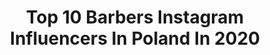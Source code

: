 ---
title: Top 10 Barbers Instagram Influencers In Poland In 2020
description: >-
  Find top barbers Instagram influencers in Poland in 2020. Most popular hashtags: #style #poland #zosta #polska.
platform: Instagram
profiles:
  - username: "den_cutting"
    fullname: >-
      • 𝙈𝙧. 𝘾𝙪𝙩𝙩𝙞𝙣𝙜  •
    location: "Poland"
    followers: 84137
    engagement: 565
    commentsToLikes: 0.005359
    id: ck134f5o8w5ex0i194ryi1y8x
    verified: false
    hashtags: "#picture, #grafika, #flashtattoo, #tattooedman"
  - username: "awaked_moments"
    fullname: >-
      Madzik
    location: "Poland"
    followers: 8697
    engagement: 1002
    commentsToLikes: 0.120506
    id: ck13d4qlz3of80i19ikre5ol5
    verified: false
    hashtags: "#cosmetiques, #usmiech, #stairs, #haircare"
  - username: "lauracocoreiss"
    fullname: >-
      Laura Reiss-Vogel LAURELLA
    location: "Poland"
    followers: 143397
    engagement: 349
    commentsToLikes: 0.037629
    id: ck0tz1xgkou8m0i19dcnkgvdd
    verified: false
    hashtags: "#dress, #sukces, #girl, #hairstyle"
  - username: "niester_house"
    fullname: >-
      𝐃𝐀𝐖𝐈𝐃 𝐍𝐈𝐄𝐒𝐓𝐄𝐑
    location: "Poland"
    followers: 28192
    engagement: 640
    commentsToLikes: 0.031405
    id: ck14hsr1iby1d0i19pyo5k9au
    verified: false
    hashtags: "#menshair, #meskiefryzury, #piekne, #polski"
  - username: "ireneusz_pochwala"
    fullname: >-
      Ireneusz Pochwała
    location: "Poland"
    followers: 10425
    engagement: 910
    commentsToLikes: 0.029552
    id: ck6tybtey2tgs0j71z4pl36nx
    verified: false
    hashtags: "#picoftheday, #motivation, #souvre, #wygralem"
  - username: "esey_o_silowni"
    fullname: >-
      Mateusz Kozłowski
    location: "Poland"
    followers: 18044
    engagement: 324
    commentsToLikes: 0.045281
    id: ck6tx8dk6welf0j71dvkp0fym
    verified: false
    hashtags: "#wolnyponiedzia, #zakochany, #better, #moge"
  - username: "bartekjedrzejak_official"
    fullname: >-
      Bartek Jędrzejak
    location: "Poland"
    followers: 52308
    engagement: 246
    commentsToLikes: 0.022911
    id: ck13aqk29roi30i19nge7inku
    verified: false
    hashtags: "#rest, #camel, #smile, #outside"
  - username: "bartforrester"
    fullname: >-
      Bart | menswear & fashion
    location: "Poland"
    followers: 23500
    engagement: 285
    commentsToLikes: 0.047966
    id: ck5qd2z0ttkcf0i1169egz74o
    verified: false
    hashtags: "#maninblack, #slubnaglowie, #mencoat, #businessstyle"
  - username: "sebstaszewski"
    fullname: >-
      Sebastian Staszewski
    location: "Poland"
    followers: 24718
    engagement: 268
    commentsToLikes: 0.012127
    id: ck0w02qzwc3ig0i19whkzrtu0
    verified: false
    hashtags: "#krychowiak, #friends, #napi, #dobra"
  - username: "patrykboryniec"
    fullname: >-
      patrykboryniec⚡️
    location: "Poland"
    followers: 20785
    engagement: 751
    commentsToLikes: 0.072235
    id: ck8wf4kbuf4480j78kekcyc5d
    verified: false
    hashtags: "#smartwatchgarett, #dinner, #breakfast, #vlogzdomu"
---